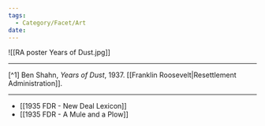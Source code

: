```yaml
---
tags:
  - Category/Facet/Art
date:
---
```

![[RA poster Years of Dust.jpg]]

---

[^1] Ben Shahn, *Years of Dust*, 1937. [[Franklin Roosevelt|Resettlement Administration]].

---

- [[1935 FDR - New Deal Lexicon]]
- [[1935 FDR - A Mule and a Plow]]
